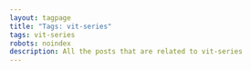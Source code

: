 ```yaml
---
layout: tagpage
title: "Tags: vit-series"
tags: vit-series
robots: noindex
description: All the posts that are related to vit-series
---
```

